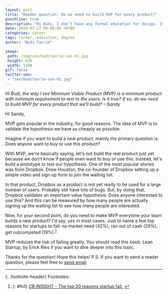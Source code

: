 ```yaml
---
layout: post
title: "Reader question: Do we need to build MVP for every product?"
punchline: true
description: "Hi Budi, I don’t have any formal education for design. Is it possible to work as a designer without any degree in Human Computer Interaction? Absolutely possible. In fact, I graduated in accounting. I have no formal education whatsoever."
date: 2020-07-27 08:00:00 +0700
categories: career
tags: career, education, degree
author: "Budi Tanrim"

image:
 path: /img/seo/buditanrim-seo-01.jpg
 height: 630
 width: 1200
gif: false
twitter-seo: 
 - "seo/buditanrim-seo-01.jpg"
---
```


_Hi Budi, the way I see Minimum Viable Product (MVP) is a minimum product with minimum requirement to test to the users. Is it true? If so, do we need to build MVP for every product that we'll build? – Sandy_

Hi Sandy,

MVP gets popular in the industry, for good reasons. The idea of MVP is to validate the hypothesis we have as cheaply as possible.

Imagine if you want to build a new product, mainly the primary question is: Does anyone want to buy or use this product? 

With MVP, we're basically saying, let's not build the real product just yet because we don't know if people even want to buy or use this. Instead, let's build a prototype to test our hypothesis. One of the most popular stories was from Dropbox. Drew Houston, the co-founder of Dropbox setting up a simple video and sign up form to join the waiting list.

In that product, Dropbox as a product is not yet ready to be used for a large number of users. Probably still have lots of bugs. But, by doing that, Dropbox validates an important value hypothesis: Does anyone interested to use this? And this can be measured by how many people are actually signing up the waiting list to see how many people are interested.

Now, for your second point, do you need to make MVP everytime your team builds a new product? I'd say, yes in most cases. Just to name a few top reasons for startups to fail: no market need (42%), ran out of cash (29%), get outcompeted (19%).<sup id="a1">[1](#fn1)</sup>

MVP reduces the risk of failing greatly. You should read this book: Lean Startup, by Erick Ries if you want to dive deeper into this topic.

Thanks for the question! Hope this helps!
P.S. If you want to send a reader question, please feel free to [send email](mailto:hi.buditanrim@gmail.com)

---

{: .footnote-header}
Footnotes:
1. {: #fn1} [CB INSIGHT - The top 20 reasons startup fail.](https://www.cbinsights.com/research/startup-failure-reasons-top/) [↩](#a1)
